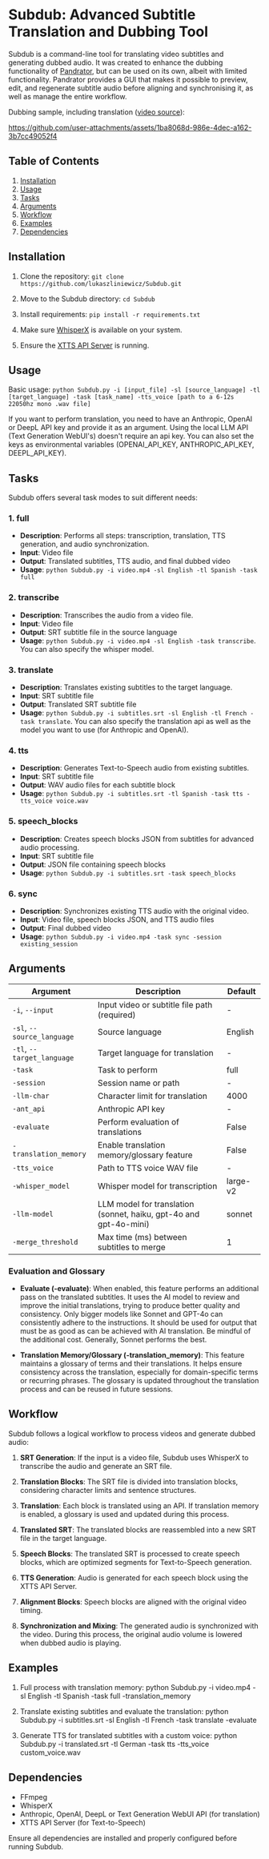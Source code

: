 # Subdub: Advanced Subtitle Translation and Dubbing Tool

Subdub is a command-line tool for translating video subtitles and generating dubbed audio. It was created to enhance the dubbing functionality of [Pandrator](https://github.com/lukaszliniewicz/pandrator), but can be used on its own, albeit with limited functionality. Pandrator provides a GUI that makes it possible to preview, edit, and regenerate subtitle audio before aligning and synchronising it, as well as manage the entire workflow.

Dubbing sample, including translation ([video source](https://www.youtube.com/watch?v=_SwUpU0E2Eg&t=61s&pp=ygUn0LLRi9GB0YLRg9C_0LvQtdC90LjQtSDQu9C10LPQsNGB0L7QstCw)):

https://github.com/user-attachments/assets/1ba8068d-986e-4dec-a162-3b7cc49052f4

## Table of Contents
1. [Installation](#installation)
2. [Usage](#usage)
3. [Tasks](#tasks)
4. [Arguments](#arguments)
5. [Workflow](#workflow)
6. [Examples](#examples)
7. [Dependencies](#dependencies)

## Installation

1. Clone the repository:
`git clone https://github.com/lukaszliniewicz/Subdub.git`
2. Move to the Subdub directory:
`cd Subdub`
2. Install requirements:
`pip install -r requirements.txt`

3. Make sure [WhisperX](https://github.com/m-bain/whisperX) is available on your system.

4. Ensure the [XTTS API Server](https://daswer123/xtts-api-server) is running.

## Usage

Basic usage:
`python Subdub.py -i [input_file] -sl [source_language] -tl [target_language] -task [task_name] -tts_voice [path to a 6-12s 22050hz mono .wav file]`

If you want to perform translation, you need to have an Anthropic, OpenAI or DeepL API key and provide it as an argument. Using the local LLM API (Text Generation WebUI's) doesn't require an api key. You can also set the keys as environmental variables (OPENAI_API_KEY, ANTHROPIC_API_KEY, DEEPL_API_KEY).  

## Tasks

Subdub offers several task modes to suit different needs:

### 1. full
- **Description**: Performs all steps: transcription, translation, TTS generation, and audio synchronization.
- **Input**: Video file
- **Output**: Translated subtitles, TTS audio, and final dubbed video
- **Usage**: `python Subdub.py -i video.mp4 -sl English -tl Spanish -task full`

### 2. transcribe
- **Description**: Transcribes the audio from a video file.
- **Input**: Video file
- **Output**: SRT subtitle file in the source language
- **Usage**: `python Subdub.py -i video.mp4 -sl English -task transcribe`. You can also specify the whisper model. 

### 3. translate
- **Description**: Translates existing subtitles to the target language.
- **Input**: SRT subtitle file
- **Output**: Translated SRT subtitle file
- **Usage**: `python Subdub.py -i subtitles.srt -sl English -tl French -task translate`. You can also specify the translation api as well as the model you want to use (for Anthropic and OpenAI). 

### 4. tts
- **Description**: Generates Text-to-Speech audio from existing subtitles.
- **Input**: SRT subtitle file
- **Output**: WAV audio files for each subtitle block
- **Usage**: `python Subdub.py -i subtitles.srt -tl Spanish -task tts -tts_voice voice.wav`

### 5. speech_blocks
- **Description**: Creates speech blocks JSON from subtitles for advanced audio processing.
- **Input**: SRT subtitle file
- **Output**: JSON file containing speech blocks
- **Usage**: `python Subdub.py -i subtitles.srt -task speech_blocks`

### 6. sync
- **Description**: Synchronizes existing TTS audio with the original video.
- **Input**: Video file, speech blocks JSON, and TTS audio files
- **Output**: Final dubbed video
- **Usage**: `python Subdub.py -i video.mp4 -task sync -session existing_session`

## Arguments

| Argument | Description | Default |
|----------|-------------|---------|
| `-i`, `--input` | Input video or subtitle file path (required) | - |
| `-sl`, `--source_language` | Source language | English |
| `-tl`, `--target_language` | Target language for translation | - |
| `-task` | Task to perform | full |
| `-session` | Session name or path | - |
| `-llm-char` | Character limit for translation | 4000 |
| `-ant_api` | Anthropic API key | - |
| `-evaluate` | Perform evaluation of translations | False |
| `-translation_memory` | Enable translation memory/glossary feature | False |
| `-tts_voice` | Path to TTS voice WAV file | - |
| `-whisper_model` | Whisper model for transcription | large-v2 |
| `-llm-model` | LLM model for translation (sonnet, haiku, gpt-4o and gpt-4o-mini) | sonnet |
| `-merge_threshold` | Max time (ms) between subtitles to merge | 1 |

### Evaluation and Glossary

- **Evaluate (-evaluate)**: When enabled, this feature performs an additional pass on the translated subtitles. It uses the AI model to review and improve the initial translations, trying to produce better quality and consistency. Only bigger models like Sonnet and GPT-4o can consistently adhere to the instructions. It should be used for output that must be as good as can be achieved with AI translation. Be mindful of the additional cost. Generally, Sonnet performs the best.

- **Translation Memory/Glossary (-translation_memory)**: This feature maintains a glossary of terms and their translations. It helps ensure consistency across the translation, especially for domain-specific terms or recurring phrases. The glossary is updated throughout the translation process and can be reused in future sessions.

## Workflow

Subdub follows a logical workflow to process videos and generate dubbed audio:

1. **SRT Generation**: If the input is a video file, Subdub uses WhisperX to transcribe the audio and generate an SRT file.

2. **Translation Blocks**: The SRT file is divided into translation blocks, considering character limits and sentence structures.

3. **Translation**: Each block is translated using an API. If translation memory is enabled, a glossary is used and updated during this process.

4. **Translated SRT**: The translated blocks are reassembled into a new SRT file in the target language.

5. **Speech Blocks**: The translated SRT is processed to create speech blocks, which are optimized segments for Text-to-Speech generation.

6. **TTS Generation**: Audio is generated for each speech block using the XTTS API Server.

7. **Alignment Blocks**: Speech blocks are aligned with the original video timing.

8. **Synchronization and Mixing**: The generated audio is synchronized with the video. During this process, the original audio volume is lowered when dubbed audio is playing.

## Examples

1. Full process with translation memory:
python Subdub.py -i video.mp4 -sl English -tl Spanish -task full -translation_memory

2. Translate existing subtitles and evaluate the translation:
python Subdub.py -i subtitles.srt -sl English -tl French -task translate -evaluate

3. Generate TTS for translated subtitles with a custom voice:
python Subdub.py -i translated.srt -tl German -task tts -tts_voice custom_voice.wav

## Dependencies

- FFmpeg
- WhisperX
- Anthropic, OpenAI, DeepL or Text Generation WebUI API (for translation)
- XTTS API Server (for Text-to-Speech)

Ensure all dependencies are installed and properly configured before running Subdub.
